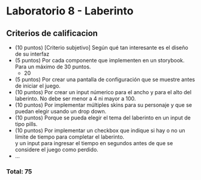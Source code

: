 # Laboratorio 8 - Laberinto

## Criterios de calificacion

  - (10 puntos) [Criterio subjetivo] Según qué tan interesante es el diseño de su interfaz
  - (5 puntos) Por cada componente que implementen en un storybook. Para un máximo de 30 puntos.
    - 20
  - (5 puntos) Por crear una pantalla de configuración que se muestre antes de iniciar el juego.
  - (10 puntos) Por crear un input númerico para el ancho y para el alto del laberinto. No debe ser menor a 4 ni mayor a 100. 
  - (10 puntos) Por implementar múltiples skins para su personaje y que se puedan elegir usando un drop down.
  - (10 puntos) Porque se pueda elegir el tema del laberinto en un input de tipo pills.
  - (10 puntos) Por implementar un checkbox que indique si hay o no un límite de tiempo para completar el laberinto.  
  y un input para ingresar el tiempo en segundos antes de que se considere el juego como perdido. 
  - ...
  
  ### Total: 75
